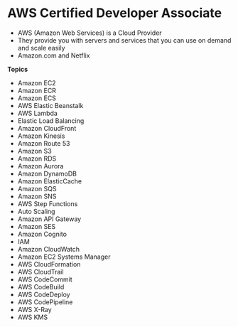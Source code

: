 # AWS Certified Developer Associate

- AWS (Amazon Web Services) is a Cloud Provider
- They provide you with servers and services that you can use on demand and scale easily
- Amazon.com and Netflix

**Topics** 
- Amazon EC2
- Amazon ECR
- Amazon ECS
- AWS Elastic Beanstalk
- AWS Lambda
- Elastic Load Balancing
- Amazon CloudFront
- Amazon Kinesis
- Amazon Route 53
- Amazon S3
- Amazon RDS
- Amazon Aurora
- Amazon DynamoDB
- Amazon ElasticCache
- Amazon SQS
- Amazon SNS
- AWS Step Functions
- Auto Scaling
- Amazon API Gateway
- Amazon SES
- Amazon Cognito
- IAM
- Amazon CloudWatch
- Amazon EC2 Systems Manager
- AWS CloudFormation
- AWS CloudTrail
- AWS CodeCommit
- AWS CodeBuild
- AWS CodeDeploy
- AWS CodePipeline
- AWS X-Ray
- AWS KMS

